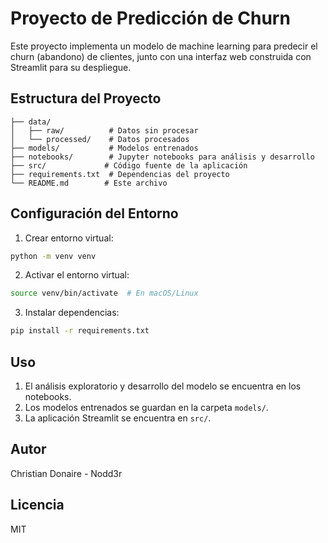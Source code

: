 # Proyecto de Predicción de Churn

Este proyecto implementa un modelo de machine learning para predecir el churn (abandono) de clientes, junto con una interfaz web construida con Streamlit para su despliegue.

## Estructura del Proyecto

```
├── data/
│   ├── raw/          # Datos sin procesar
│   └── processed/    # Datos procesados
├── models/           # Modelos entrenados
├── notebooks/        # Jupyter notebooks para análisis y desarrollo
├── src/             # Código fuente de la aplicación
├── requirements.txt  # Dependencias del proyecto
└── README.md        # Este archivo
```

## Configuración del Entorno

1. Crear entorno virtual:
```bash
python -m venv venv
```

2. Activar el entorno virtual:
```bash
source venv/bin/activate  # En macOS/Linux
```

3. Instalar dependencias:
```bash
pip install -r requirements.txt
```

## Uso

1. El análisis exploratorio y desarrollo del modelo se encuentra en los notebooks.
2. Los modelos entrenados se guardan en la carpeta `models/`.
3. La aplicación Streamlit se encuentra en `src/`.

## Autor
Christian Donaire - Nodd3r

## Licencia
MIT